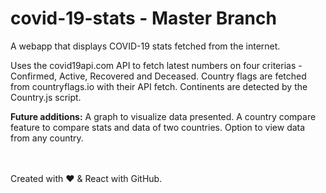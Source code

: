 # covid-19-stats - Master Branch
A webapp that displays COVID-19 stats fetched from the internet.

Uses the covid19api.com API to fetch latest numbers on four criterias - Confirmed, Active, Recovered and Deceased.
Country flags are fetched from countryflags.io with their API fetch.
Continents are detected by the Country.js script.

<b>Future additions:</b>
A graph to visualize data presented.
A country compare feature to compare stats and data of two countries.
Option to view data from any country.

<br /> <br />
Created with ♥ & React with GitHub.

